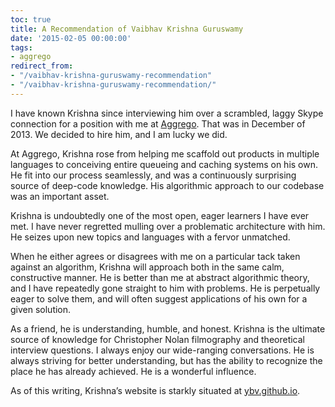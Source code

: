 ```yaml
---
toc: true
title: A Recommendation of Vaibhav Krishna Guruswamy
date: '2015-02-05 00:00:00'
tags:
- aggrego
redirect_from:
- "/vaibhav-krishna-guruswamy-recommendation"
- "/vaibhav-krishna-guruswamy-recommendation/"
---
```


I have known Krishna since interviewing him over a scrambled, laggy Skype connection for a position with me at [Aggrego](http://aggrego.com). That was in December of 2013. We decided to hire him, and I am lucky we did.

At Aggrego, Krishna rose from helping me scaffold out products in multiple languages to conceiving entire queueing and caching systems on his own. He fit into our process seamlessly, and was a continuously surprising source of deep-code knowledge. His algorithmic approach to our codebase was an important asset.

Krishna is undoubtedly one of the most open, eager learners I have ever met. I have never regretted mulling over a problematic architecture with him. He seizes upon new topics and languages with a fervor unmatched.

When he either agrees or disagrees with me on a particular tack taken against an algorithm, Krishna will approach both in the same calm, constructive manner. He is better than me at abstract algorithmic theory, and I have repeatedly gone straight to him with problems. He is perpetually eager to solve them, and will often suggest applications of his own for a given solution.

As a friend, he is understanding, humble, and honest. Krishna is the ultimate source of knowledge for Christopher Nolan filmography and theoretical interview questions. I always enjoy our wide-ranging conversations. He is always striving for better understanding, but has the ability to recognize the place he has already achieved. He is a wonderful influence.

As of this writing, Krishna’s website is starkly situated at [ybv.github.io](http://ybv.github.io).

